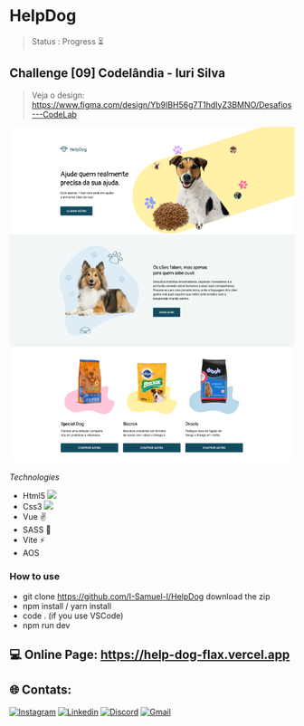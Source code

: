 # HelpDog

> Status : Progress ⏳

## Challenge [09] Codelândia - Iuri Silva
>Veja o design: https://www.figma.com/design/Yb9IBH56g7T1hdIyZ3BMNO/Desafios---CodeLab

<img width="800px" src="./src/assets/images/image.png">

_Technologies_

- Html5 <img width="15px" src="https://cdn-icons-png.flaticon.com/512/4943/4943029.png" />
- Css3 <img width="15px" src="https://cdn-icons-png.flaticon.com/512/732/732190.png" />
- Vue ✌️
- SASS 🎨
- Vite ⚡
- AOS

### How to use

- git clone https://github.com/I-Samuel-I/HelpDog download the zip
- npm install / yarn install
- code . (if you use VSCode)
- npm run dev 

## 💻 Online Page: https://help-dog-flax.vercel.app

## 🌐 Contats:

[![Instagram](https://img.shields.io/badge/Instagram-E4405F?style=for-the-badge&logo=instagram&logoColor=white)](https://www.instagram.com/sam.pongp/)
[![Linkedin](https://img.shields.io/badge/LinkedIn-0077B5?style=for-the-badge&logo=linkedin&logoColor=white)](https://www.linkedin.com/in/samuel-gomes-481062316/)
[![Discord](https://img.shields.io/badge/Discord-7289DA?style=for-the-badge&logo=discord&logoColor=white)](https://discordapp.com/users/353247502385938432)
[![Gmail](https://img.shields.io/badge/Gmail-D14836?style=for-the-badge&logo=gmail&logoColor=white)](mailto:samgomes.dev@gmail.com)
